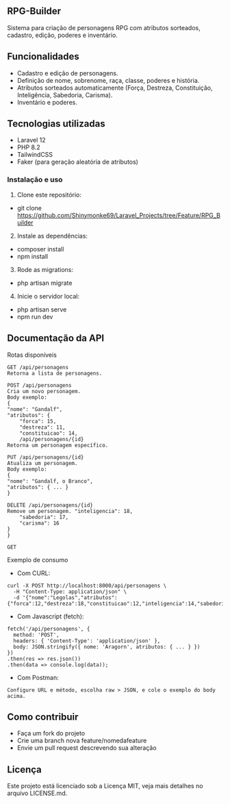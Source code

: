 ## RPG-Builder

Sistema para criação de personagens RPG com atributos sorteados, cadastro, edição, poderes e inventário.

## Funcionalidades

- Cadastro e edição de personagens.
- Definição de nome, sobrenome, raça, classe, poderes e história.
- Atributos sorteados automaticamente (Força, Destreza, Constituição, Inteligência, Sabedoria, Carisma).
- Inventário e poderes.

## Tecnologias utilizadas

- Laravel 12
- PHP 8.2
- TailwindCSS
- Faker (para geração aleatória de atributos)

### Instalação e uso

1. Clone este repositório:
- git clone https://github.com/Shinymonke69/Laravel_Projects/tree/Feature/RPG_Builder
2. Instale as dependências:
- composer install
- npm install
3. Rode as migrations:
- php artisan migrate
4. Inicie o servidor local:
- php artisan serve
- npm run dev

## Documentação da API

Rotas disponíveis
```
GET /api/personagens
Retorna a lista de personagens.

POST /api/personagens
Cria um novo personagem.
Body exemplo:
{
"nome": "Gandalf",
"atributos": {
    "forca": 15,
    "destreza": 11,
    "constituicao": 14,
    /api/personagens/{id}
Retorna um personagem específico.

PUT /api/personagens/{id}
Atualiza um personagem.
Body exemplo:
{
"nome": "Gandalf, o Branco",
"atributos": { ... }
}

DELETE /api/personagens/{id}
Remove um personagem. "inteligencia": 18,
    "sabedoria": 17,
    "carisma": 16
}
}

GET 
```
Exemplo de consumo
- Com CURL:
```
curl -X POST http://localhost:8000/api/personagens \
  -H "Content-Type: application/json" \
  -d '{"nome":"Legolas","atributos":{"forca":12,"destreza":18,"constituicao":12,"inteligencia":14,"sabedoria":10,"carisma":13}}'
```
- Com Javascript (fetch):
```
fetch('/api/personagens', {
  method: 'POST',
  headers: { 'Content-Type': 'application/json' },
  body: JSON.stringify({ nome: 'Aragorn', atributos: { ... } })
})
.then(res => res.json())
.then(data => console.log(data));
```
- Com Postman:
```
Configure URL e método, escolha raw > JSON, e cole o exemplo do body acima.
```

## Como contribuir

- Faça um fork do projeto
- Crie uma branch nova feature/nomedafeature
- Envie um pull request descrevendo sua alteração

## Licença

Este projeto está licenciado sob a Licença MIT, veja mais detalhes no arquivo LICENSE.md.